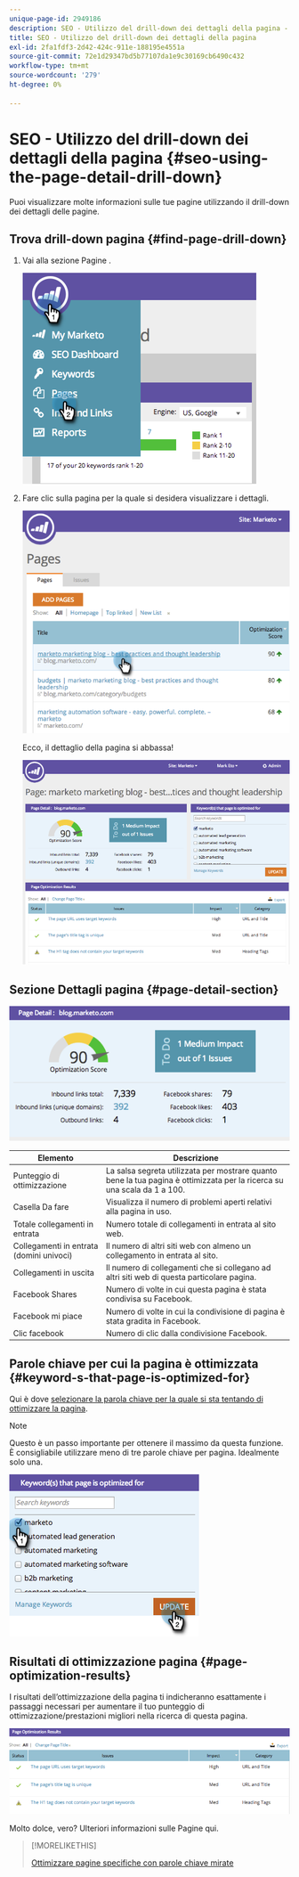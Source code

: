 ```yaml
---
unique-page-id: 2949186
description: SEO - Utilizzo del drill-down dei dettagli della pagina - Marketo Docs - Documentazione del prodotto
title: SEO - Utilizzo del drill-down dei dettagli della pagina
exl-id: 2fa1fdf3-2d42-424c-911e-188195e4551a
source-git-commit: 72e1d29347bd5b77107da1e9c30169cb6490c432
workflow-type: tm+mt
source-wordcount: '279'
ht-degree: 0%

---
```


# SEO - Utilizzo del drill-down dei dettagli della pagina {#seo-using-the-page-detail-drill-down}

Puoi visualizzare molte informazioni sulle tue pagine utilizzando il drill-down dei dettagli delle pagine.

## Trova drill-down pagina {#find-page-drill-down}

1. Vai alla sezione Pagine .

   ![](assets/image2014-9-17-21-3a54-3a53.png)

1. Fare clic sulla pagina per la quale si desidera visualizzare i dettagli.

   ![](assets/image2014-9-17-21-3a54-3a58.png)

   Ecco, il dettaglio della pagina si abbassa!

   ![](assets/image2014-9-17-21-3a55-3a2.png)

## Sezione Dettagli pagina {#page-detail-section}

![](assets/image2014-9-17-21-3a55-3a46.png)

| Elemento | Descrizione |
|---|---|
| Punteggio di ottimizzazione | La salsa segreta utilizzata per mostrare quanto bene la tua pagina è ottimizzata per la ricerca su una scala da 1 a 100. |
| Casella Da fare | Visualizza il numero di problemi aperti relativi alla pagina in uso. |
| Totale collegamenti in entrata | Numero totale di collegamenti in entrata al sito web. |
| Collegamenti in entrata (domini univoci) | Il numero di altri siti web con almeno un collegamento in entrata al sito. |
| Collegamenti in uscita | Il numero di collegamenti che si collegano ad altri siti web di questa particolare pagina. |
| Facebook Shares | Numero di volte in cui questa pagina è stata condivisa su Facebook. |
| Facebook mi piace | Numero di volte in cui la condivisione di pagina è stata gradita in Facebook. |
| Clic facebook | Numero di clic dalla condivisione Facebook. |

## Parole chiave per cui la pagina è ottimizzata  {#keyword-s-that-page-is-optimized-for}

Qui è dove [selezionare la parola chiave per la quale si sta tentando di ottimizzare la pagina](/help/marketo/product-docs/additional-apps/seo/keywords/seo-optimize-specific-pages-with-targeted-keywords.md).

>[!NOTE]
>
>Questo è un passo importante per ottenere il massimo da questa funzione. È consigliabile utilizzare meno di tre parole chiave per pagina. Idealmente solo una.

![](assets/image2014-9-17-21-3a56-3a35.png)

## Risultati di ottimizzazione pagina {#page-optimization-results}

I risultati dell’ottimizzazione della pagina ti indicheranno esattamente i passaggi necessari per aumentare il tuo punteggio di ottimizzazione/prestazioni migliori nella ricerca di questa pagina.

![](assets/image2014-9-17-21-3a56-3a41.png)

Molto dolce, vero? Ulteriori informazioni sulle Pagine qui.

>[!MORELIKETHIS]
>
>[Ottimizzare pagine specifiche con parole chiave mirate](/help/marketo/product-docs/additional-apps/seo/keywords/seo-optimize-specific-pages-with-targeted-keywords.md)
